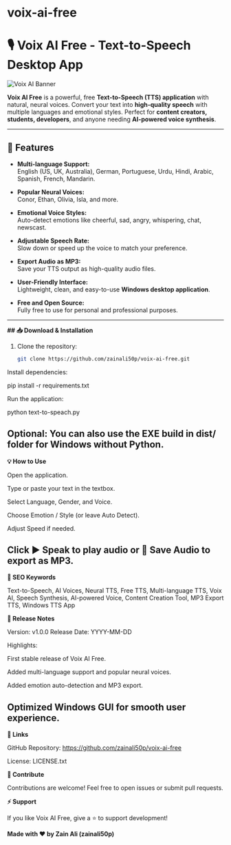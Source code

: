 # voix-ai-free
# 🎙️ Voix AI Free - Text-to-Speech Desktop App

![Voix AI Banner](texttospeach.ico)

**Voix AI Free** is a powerful, free **Text-to-Speech (TTS) application** with natural, neural voices. Convert your text into **high-quality speech** with multiple languages and emotional styles. Perfect for **content creators, students, developers**, and anyone needing **AI-powered voice synthesis**.

---

## 🚀 Features

- **Multi-language Support:**  
  English (US, UK, Australia), German, Portuguese, Urdu, Hindi, Arabic, Spanish, French, Mandarin.  

- **Popular Neural Voices:**  
  Conor, Ethan, Olivia, Isla, and more.  

- **Emotional Voice Styles:**  
  Auto-detect emotions like cheerful, sad, angry, whispering, chat, newscast.  

- **Adjustable Speech Rate:**  
  Slow down or speed up the voice to match your preference.  

- **Export Audio as MP3:**  
  Save your TTS output as high-quality audio files.  

- **User-Friendly Interface:**  
  Lightweight, clean, and easy-to-use **Windows desktop application**.  

- **Free and Open Source:**  
  Fully free to use for personal and professional purposes.

---

**## 📥 Download & Installation**

1. Clone the repository:  
   ```bash
   git clone https://github.com/zainali50p/voix-ai-free.git

Install dependencies:

pip install -r requirements.txt


Run the application:

python text-to-speach.py


Optional: You can also use the EXE build in dist/ folder for Windows without Python.
---
**💡 How to Use**

Open the application.

Type or paste your text in the textbox.

Select Language, Gender, and Voice.

Choose Emotion / Style (or leave Auto Detect).

Adjust Speed if needed.

Click ▶ Speak to play audio or 💾 Save Audio to export as MP3.
---
**📌 SEO Keywords**

Text-to-Speech, AI Voices, Neural TTS, Free TTS, Multi-language TTS, Voix AI, Speech Synthesis, AI-powered Voice, Content Creation Tool, MP3 Export TTS, Windows TTS App

**📝 Release Notes**

Version: v1.0.0
Release Date: YYYY-MM-DD

Highlights:

First stable release of Voix AI Free.

Added multi-language support and popular neural voices.

Added emotion auto-detection and MP3 export.

Optimized Windows GUI for smooth user experience.
---
**🔗 Links**

GitHub Repository: https://github.com/zainali50p/voix-ai-free

License: LICENSE.txt

**🤝 Contribute**

Contributions are welcome! Feel free to open issues or submit pull requests.

**⚡ Support**

If you like Voix AI Free, give a ⭐ to support development!

**Made with ❤️ by Zain Ali (zainali50p)**
